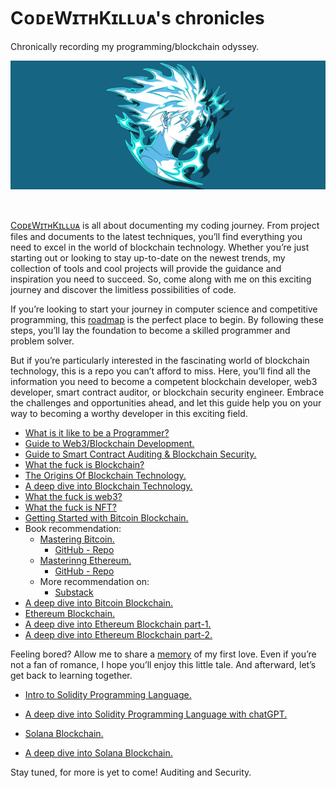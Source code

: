 # CᴏᴅᴇWɪᴛʜKɪʟʟᴜᴀ's chronicles
Chronically recording my programming/blockchain odyssey.
<br/>
<p align="center">
<a href="https://0xhriday.substack.com/" target="_blank">
<img src="./img/killua%20zoldyck.png" width="1000" alt="CᴏᴅᴇWɪᴛʜKɪʟʟᴜᴀ's chronicles">
</a>
</p>
<br/>

[CᴏᴅᴇWɪᴛʜKɪʟʟᴜᴀ](https://www.linkedin.com/company/codewithkillua) is all about documenting my coding journey. From project files and documents to the latest techniques, you’ll find everything you need to excel in the world of blockchain technology. Whether you’re just starting out or looking to stay up-to-date on the newest trends, my collection of tools and cool projects will provide the guidance and inspiration you need to succeed. So, come along with me on this exciting journey and discover the limitless possibilities of code.

If you’re looking to start your journey in computer science and competitive programming, this [roadmap](https://0xhriday.medium.com/ultimate-guide-to-computer-science-and-competitive-programming-b53802473666) is the perfect place to begin. By following these steps, you’ll lay the foundation to become a skilled programmer and problem solver.

But if you’re particularly interested in the fascinating world of blockchain technology, this is a repo you can’t afford to miss. Here, you’ll find all the information you need to become a competent blockchain developer, web3 developer, smart contract auditor, or blockchain security engineer. Embrace the challenges and opportunities ahead, and let this guide help you on your way to becoming a worthy developer in this exciting field.

-   [What is it like to be a Programmer?](https://0xhriday.medium.com/what-is-it-like-being-a-programmer-6851367138a6)
-   [Guide to Web3/Blockchain Development.](https://0xhriday.medium.com/ultimate-roadmap-to-blockchain-development-table-of-contents-ed1adc1e250c)
-   [Guide to Smart Contract Auditing & Blockchain Security.](https://0xhriday.medium.com/getting-started-with-blockchain-security-beginners-to-advanced-c68760e304cd)
-   [What the fuck is Blockchain?](https://codewithkillua.hashnode.dev/what-is-blockchain)
-   [The Origins Of Blockchain Technology.](https://codewithkillua.hashnode.dev/the-origins-of-blockchain-technology)
-   [A deep dive into Blockchain Technology.](https://codewithkillua.hashnode.dev/a-deep-dive-into-blockchain-technology)
-   [What the fuck is web3?](https://0xhriday.substack.com/p/what-the-fuck-is-web3)
-   [What the fuck is NFT?](https://0xhriday.substack.com/p/what-the-fuck-is-nft)
-   [Getting Started with Bitcoin Blockchain.](https://0xhriday.substack.com/p/bitcoin-in-a-nutshell)
-   Book recommendation:
    -   [Mastering Bitcoin.](https://0xhriday.substack.com/p/mastering-bitcoin)
        -   [GitHub - Repo](https://github.com/bitcoinbook/bitcoinbook)
    -   [Masterinng Ethereum.](https://0xhriday.substack.com/p/mastering-ethereum)
        -   [GitHub - Repo](https://github.com/ethereumbook/ethereumbook)
    -   More recommendation on:
        -   [Substack](https://0xhriday.substack.com)
-   [A deep dive into Bitcoin Blockchain.](https://codewithkillua.hashnode.dev/understanding-bitcoin-blockchain)
-   [Ethereum Blockchain.](https://0xhriday.medium.com/ethereum-in-a-nutshell-c04a2ed3ede0)
-   [A deep dive into Ethereum Blockchain part-1.](https://codewithkillua.hashnode.dev/understanding-ethereum-blockchain)
-   [A deep dive into Ethereum Blockchain part-2.](https://codewithkillua.hashnode.dev/understanding-ethereum-blockchain-part-2)

Feeling bored? Allow me to share a [memory](https://0xhriday.substack.com/p/first-love-memory) of my first love. Even if you’re not a fan of romance, I hope you’ll enjoy this little tale. And afterward, let’s get back to learning together.

-   [Intro to Solidity Programming Language.](https://0xhriday.medium.com/solidity-in-a-nutshell-fc38752e7632)
-   [A deep dive into Solidity Programming Language with chatGPT.](https://codewithkillua.hashnode.dev/understanding-solidity)

-   [Solana Blockchain.](https://0xhriday.medium.com/solana-in-a-nutshell-9f3ba2f183ee)
-   [A deep dive into Solana Blockchain.](https://codewithkillua.hashnode.dev/understanding-solana-blockchain)


Stay tuned, for more is yet to come! Auditing and Security.
